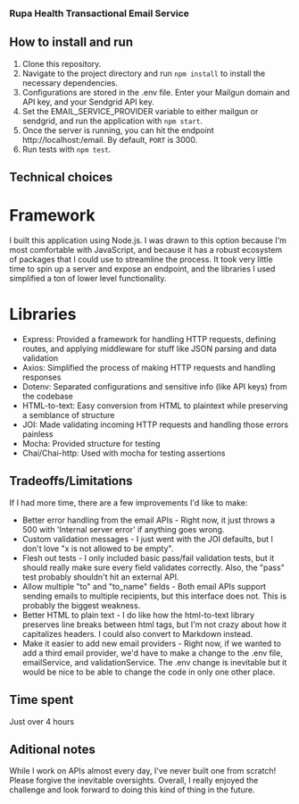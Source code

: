 ### Rupa Health Transactional Email Service

## How to install and run

1. Clone this repository.
2. Navigate to the project directory and run `npm install` to install the necessary dependencies.
3. Configurations are stored in the .env file. Enter your Mailgun domain and API key, and your Sendgrid API key.
4. Set the EMAIL_SERVICE_PROVIDER variable to either mailgun or sendgrid, and run the application with `npm start`.
5. Once the server is running, you can hit the endpoint http://localhost:<PORT>/email. By default, `PORT` is 3000.
6. Run tests with `npm test`. 

## Technical choices

# Framework

I built this application using Node.js. I was drawn to this option because I'm most comfortable with JavaScript, and because it has a robust ecosystem of packages that I could use to streamline the process. It took very little time to spin up a server and expose an endpoint, and the libraries I used simplified a ton of lower level functionality.

# Libraries

- Express: Provided a framework for handling HTTP requests, defining routes, and applying middleware for stuff like JSON parsing and data validation
- Axios: Simplified the process of making HTTP requests and handling responses
- Dotenv: Separated configurations and sensitive info (like API keys) from the codebase
- HTML-to-text: Easy conversion from HTML to plaintext while preserving a semblance of structure
- JOI: Made validating incoming HTTP requests and handling those errors painless
- Mocha: Provided structure for testing
- Chai/Chai-http: Used with mocha for testing assertions

## Tradeoffs/Limitations

If I had more time, there are a few improvements I'd like to make:
- Better error handling from the email APIs - Right now, it just throws a 500 with 'Internal server error' if anything goes wrong.
- Custom validation messages - I just went with the JOI defaults, but I don't love "x is not allowed to be empty".
- Flesh out tests - I only included basic pass/fail validation tests, but it should really make sure every field validates correctly. Also, the "pass" test probably shouldn't hit an external API. 
- Allow multiple "to" and "to_name" fields - Both email APIs support sending emails to multiple recipients, but this interface does not. This is probably the biggest weakness.
- Better HTML to plain text - I do like how the html-to-text library preserves line breaks between html tags, but I'm not crazy about how it capitalizes headers. I could also convert to Markdown instead.
- Make it easier to add new email providers - Right now, if we wanted to add a third email provider, we'd have to make a change to the .env file, emailService, and validationService. The .env change is inevitable but it would be nice to be able to change the code in only one other place. 

## Time spent

Just over 4 hours

## Aditional notes

While I work on APIs almost every day, I've never built one from scratch! Please forgive the inevitable oversights. Overall, I really enjoyed the challenge and look forward to doing this kind of thing in the future.